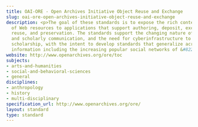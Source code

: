 ```yaml
---
title: OAI-ORE - Open Archives Initiative Object Reuse and Exchange
slug: oai-ore-open-archives-initiative-object-reuse-and-exchange
description: <p>The goal of these standards is to expose the rich content in aggregations
  of Web resources to applications that support authoring, deposit, exchange, visualization,
  reuse, and preservation. The standards support the changing nature of scholarship
  and scholarly communication, and the need for cyberinfrastructure to support that
  scholarship, with the intent to develop standards that generalize across all web-based
  information including the increasing popular social networks of &#8220;Web 2.0&#8221;.</p>
website: http://www.openarchives.org/ore/toc
subjects:
- arts-and-humanities
- social-and-behavioral-sciences
- general
disciplines:
- anthropology
- history
- multi-disciplinary
specification_url: http://www.openarchives.org/ore/
layout: standard
type: standard
---
```


